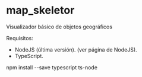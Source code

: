 # map_skeletor
Visualizador básico de objetos geográficos

Requisitos:

- NodeJS (última versión).
(ver página de NodeJS).
- TypeScript.

npm install --save typescript ts-node



